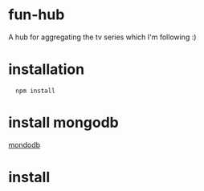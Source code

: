 # fun-hub
A hub for aggregating the tv series which I'm following :)

# installation
```
  npm install
```

# install mongodb
[mondodb](https://www.mongodb.com/)

# install